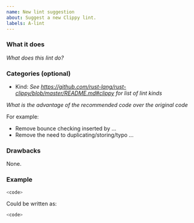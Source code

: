 ```yaml
---
name: New lint suggestion
about: Suggest a new Clippy lint.
labels: A-lint
---
```


### What it does

*What does this lint do?*

### Categories (optional)

- Kind: *See <https://github.com/rust-lang/rust-clippy/blob/master/README.md#clippy> for list of lint kinds*

*What is the advantage of the recommended code over the original code*

For example:
- Remove bounce checking inserted by ...
- Remove the need to duplicating/storing/typo ...

### Drawbacks

None.

### Example

```rust
<code>
```

Could be written as:

```rust
<code>
```
